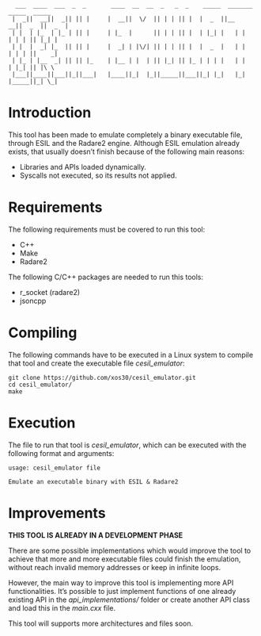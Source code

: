 ```
  ___  ____  ___  _  _       ____  __  __  _   _  _    _____  _______  _____  _____
 |  _||  __||  _|| || |     |  __||  \/  || | | || |  |  _  ||__   __||  _  ||  _  |
 | |  | |_  | |_ | || |     | |_  |      || | | || |  | |_| |   | |   | | | || |_| |
 | |  |  _| |_  || || |     |  _| | |\/| || | | || |  |  _  |   | |   | | | ||    _|
 | |_ | |__  _| || || |_    | |__ | |  | || |_| || |_ | | | |   | |   | |_| || |\ \
 |___||____||___||_||___|   |____||_|  |_||_____||___||_| |_|   |_|   |_____||_| \_|

```

# Introduction

This tool has been made to emulate completely a binary executable file, through ESIL and the Radare2 engine. Although ESIL emulation already exists, that usually doesn’t finish because of the following main reasons:
- Libraries and APIs loaded dynamically.
- Syscalls not executed, so its results not applied.

# Requirements

The following requirements must be covered to run this tool:
- C++
- Make
- Radare2

The following C/C++ packages are needed to run this tools:
- r_socket (radare2)
- jsoncpp

# Compiling

The following commands have to be executed in a Linux system to compile that tool and create the executable file *cesil_emulator*:

```
git clone https://github.com/xos30/cesil_emulator.git
cd cesil_emulator/
make
```

# Execution

The file to run that tool is *cesil_emulator*, which can be executed with the following format and arguments:

```
usage: cesil_emulator file

Emulate an executable binary with ESIL & Radare2
```

# Improvements

**THIS TOOL IS ALREADY IN A DEVELOPMENT PHASE**

There are some possible implementations which would improve the tool to achieve that more and more executable files could finish the emulation, without reach invalid memory addresses or keep in infinite loops.

However, the main way to improve this tool is implementing more API functionalities. It’s possible to just implement functions of one already existing API in the *api_implementations/* folder or create another API class and load this in the *main.cxx* file.

This tool will supports more architectures and files soon.
